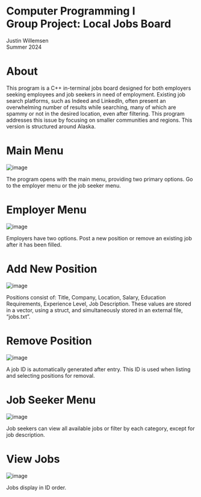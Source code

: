 # Computer Programming I <br> Group Project: Local Jobs Board
Justin Willemsen<br>
Summer 2024


# About
This program is a C++ in-terminal jobs board designed for both employers seeking employees and job seekers in need of employment. Existing job search platforms, such as Indeed and LinkedIn, often present an overwhelming number of results while searching, many of which are spammy or not in the desired location, even after filtering. This program addresses this issue by focusing on smaller communities and regions. This version is structured around Alaska. 


# Main Menu
![image](https://github.com/user-attachments/assets/b0fcb080-cfaa-4b4f-9399-e6abe2ccb10b)

The program opens with the main menu, providing two primary options. Go to the employer menu or the job seeker menu.


# Employer Menu
![image](https://github.com/user-attachments/assets/5e829371-a720-4ff6-a761-aea92f3a7191)

Employers have two options. Post a new position or remove an existing job after it has been filled. 


# Add New Position
![image](https://github.com/user-attachments/assets/b985f46a-8f7a-48b6-bc45-e5c75d069eb3)

Positions consist of: Title, Company, Location, Salary, Education Requirements, Experience Level, Job Description. These values are stored in a vector, using a struct, and simultaneously stored in an external file, “jobs.txt”.


# Remove Position
![image](https://github.com/user-attachments/assets/c3961ea6-ae87-4f42-8589-cd8106fb31c2)

A job ID is automatically generated after entry. This ID is used when listing and selecting positions for removal. 


# Job Seeker Menu
![image](https://github.com/user-attachments/assets/ce8502b3-ce65-438c-9403-00f4dbc0939d)

Job seekers can view all available jobs or filter by each category, except for job description.


# View Jobs
![image](https://github.com/user-attachments/assets/a5341555-a9c2-4489-b83c-5960d6b4244d)

Jobs display in ID order.
